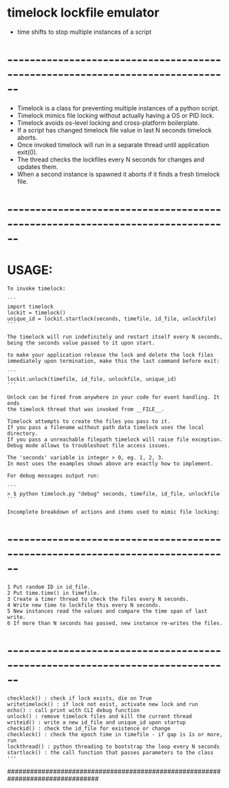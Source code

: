 # timelock lockfile emulator

- time shifts to stop multiple instances of a script


# ------------------------------------------------------------------------------
+ Timelock is a class for preventing multiple instances of a python script.
+ Timelock mimics file locking without actually having a OS or PID lock.
+ Timelock avoids os-level locking and cross-platform boilerplate.
+ If a script has changed timelock file value in last N seconds timelock aborts.
+ Once invoked timelock will run in a separate thread until application exit(0).
+ The thread checks the lockfiles every N seconds for changes and updates them.
+ When a second instance is spawned it aborts if it finds a fresh timelock file.
# ------------------------------------------------------------------------------

#   USAGE:
    
    To invoke timelock:

    ```
    import timelock
    lockit = timelock()
    unique_id = lockit.startlock(seconds, timefile, id_file, unlockfile)
    ```

    The timelock will run indefinitely and restart itself every N seconds,
    being the seconds value passed to it upon start.
    
    to make your application release the lock and delete the lock files
    immediately upon termination, make this the last command before exit:
    
    ```
    lockit.unlock(timefile, id_file, unlockfile, unique_id)
    ```
    
    Unlock can be fired from anywhere in your code for event handling. It ends
    the timelock thread that was invoked from __FILE__.
    
    Timelock attempts to create the files you pass to it.
    If you pass a filename without path data timelock uses the local directory.
    If you pass a unreachable filepath timelock will raise file exception.
    Debug mode allows to troubleshoot file access issues.

    The 'seconds' variable is integer > 0, eg. 1, 2, 3.
    In most uses the examples shown above are exactly how to implement.
    
    For debug messages output run:
    
    ```
    > $ python timelock.py "debug" seconds, timefile, id_file, unlockfile
    ```
    
    Incomplete breakdown of actions and items used to mimic file locking:
    
# ------------------------------------------------------------------------------
    1 Put random ID in id_file.
    2 Put time.time() in timefile.
    3 Create a timer thread to check the files every N seconds.
    4 Write new time to lockfile this every N seconds.
    5 New instances read the values and compare the time span of last write.
    6 If more than N seconds has passed, new instance re-writes the files.

# ------------------------------------------------------------------------------    
    checklock() : check if lock exists, die on True
    writetimelock() : if lock not exist, activate new lock and run
    echo() : call print with CLI debug function
    unlock() : remove timelock files and kill the current thread
    writeid() : write a new id_file and unique_id upon startup
    checkid() : check the id_file for existence or change
    checklock() : check the epoch time in timefile - if gap is 1s or more, run
    lockthread() : python threading to bootstrap the loop every N seconds
    startlock() : the call function that passes parameters to the class    '''

################################################################################
